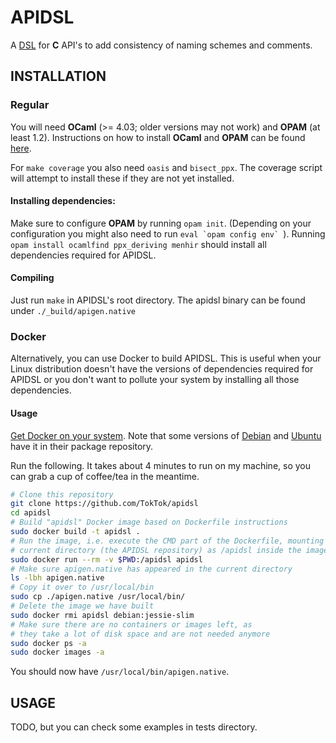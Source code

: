 # APIDSL

A [DSL](http://en.wikipedia.org/wiki/Domain-specific_language) for **C** API's
to add consistency of naming schemes and comments.

## INSTALLATION

### Regular

You will need **OCaml** (>= 4.03; older versions may not work) and **OPAM** (at
least 1.2). Instructions on how to install **OCaml** and **OPAM** can be found
[here](https://opam.ocaml.org/doc/Install.html).

For `make coverage` you also need `oasis` and `bisect_ppx`. The coverage script
will attempt to install these if they are not yet installed.

#### Installing dependencies:

Make sure to configure **OPAM** by running `opam init`. (Depending on your
configuration you might also need to run ``eval `opam config env` ``). Running
`opam install ocamlfind ppx_deriving menhir` should install all dependencies
required for APIDSL.

#### Compiling

Just run `make` in APIDSL's root directory. The apidsl binary can be found under
`./_build/apigen.native`

### Docker

Alternatively, you can use Docker to build APIDSL. This is useful when your
Linux distribution doesn't have the versions of dependencies required for APIDSL
or you don't want to pollute your system by installing all those dependencies.

#### Usage

[Get Docker on your system](https://docs.docker.com/engine/installation/linux/).
Note that some versions of
[Debian](https://packages.debian.org/search?suite=all&searchon=names&keywords=docker.io)
and
[Ubuntu](http://packages.ubuntu.com/search?suite=all&searchon=names&keywords=docker.io)
have it in their package repository.

Run the following. It takes about 4 minutes to run on my machine, so you can
grab a cup of coffee/tea in the meantime.

```sh
# Clone this repository
git clone https://github.com/TokTok/apidsl
cd apidsl
# Build "apidsl" Docker image based on Dockerfile instructions
sudo docker build -t apidsl .
# Run the image, i.e. execute the CMD part of the Dockerfile, mounting the
# current directory (the APIDSL repository) as /apidsl inside the image
sudo docker run --rm -v $PWD:/apidsl apidsl
# Make sure apigen.native has appeared in the current directory
ls -lbh apigen.native
# Copy it over to /usr/local/bin
sudo cp ./apigen.native /usr/local/bin/
# Delete the image we have built
sudo docker rmi apidsl debian:jessie-slim
# Make sure there are no containers or images left, as
# they take a lot of disk space and are not needed anymore
sudo docker ps -a
sudo docker images -a
```

You should now have `/usr/local/bin/apigen.native`.

## USAGE

TODO, but you can check some examples in tests directory.
